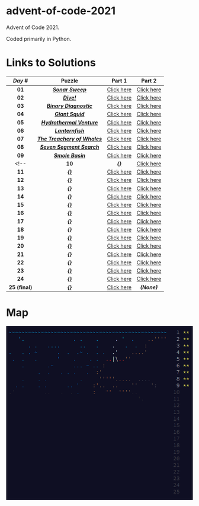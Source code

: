 # advent-of-code-2021
Advent of Code 2021. 

Coded primarily in Python.

# Links to Solutions

| *Day #* | Puzzle | Part 1 | Part 2 |
| :-----: | :----: | :----: | :----: |
| **01**  | [**_Sonar Sweep_**](https://adventofcode.com/2021/day/1) | [Click here](./day_01_-_sonar_sweep/part_1.py) | [Click here](./day_01_-_sonar_sweep/part_2.py) |
| **02**  | [**_Dive!_**](https://adventofcode.com/2021/day/2) | [Click here](./day_02_-_dive!/part_1.py) | [Click here](./day_02_-_dive!/part_2.py) |
| **03**  | [**_Binary Diagnostic_**](https://adventofcode.com/2021/day/3) | [Click here](./day_03_-_binary_diagnostic/part_1.py) | [Click here](./day_03_-_binary_diagnostic/part_2.py) |
| **04**  | [**_Giant Squid_**](https://adventofcode.com/2021/day/4) | [Click here](./day_04_-_giant_squid/part_1.py) | [Click here](./day_04_-_giant_squid/part_2.py) |
| **05**  | [**_Hydrothermal Venture_**](https://adventofcode.com/2021/day/5) | [Click here](./day_05_-_hydrothermal_venture/part_1.py) | [Click here](./day_05_-_hydrothermal_venture/part_2.py) |<-->
| **06**  | [**_Lanternfish_**](https://adventofcode.com/2021/day/6) | [Click here](./day_06_-_lanternfish/part_1.py) | [Click here](./day_06_-_lanternfish/part_2.py) |
| **07**  | [**_The Treachery of Whales_**](https://adventofcode.com/2021/day/7) | [Click here](./day_07_-_the_treachery_of_whales/part_1.py) | [Click here](./day_07_-_the_treachery_of_whales/part_2.py) |
| **08**  | [**_Seven Segment Search_**](https://adventofcode.com/2021/day/8) | [Click here](./day_08_-_seven_segment_search/part_1.py) | [Click here](./day_08_-_seven_segment_search/part_2.py) |
| **09**  | [**_Smole Basin_**](https://adventofcode.com/2021/day/9) | [Click here](./day_09_-_smoke_basin/part_1.py) | [Click here](./day_09_-_smoke_basin/part_2.py) |
<!-- | **10** | [**_{}_**](https://adventofcode.com/2021/day/10) | [Click here](./day_10_-_/part_1.py) | [Click here](./day_10_-_/part_2.py) |
| **11** | [**_{}_**](https://adventofcode.com/2021/day/11) | [Click here](./day_11_-_/part_1.py) | [Click here](./day_11_-_/part_2.py) |
| **12** | [**_{}_**](https://adventofcode.com/2021/day/12) | [Click here](./day_12_-_/part_1.py) | [Click here](./day_12_-_/part_2.py) |
| **13** | [**_{}_**](https://adventofcode.com/2021/day/13) | [Click here](./day_13_-_/part_1.py) | [Click here](./day_13_-_/part_2.py) |
| **14** | [**_{}_**](https://adventofcode.com/2021/day/14) | [Click here](./day_14_-_/part_1.py) | [Click here](./day_14_-_/part_2.py) |
| **15** | [**_{}_**](https://adventofcode.com/2021/day/15) | [Click here](./day_15_-_/part_1.py) | [Click here](./day_15_-_/part_2.py) |
| **16** | [**_{}_**](https://adventofcode.com/2021/day/16) | [Click here](./day_16_-_/part_1.py) | [Click here](./day_16_-_/part_2.py) |
| **17** | [**_{}_**](https://adventofcode.com/2021/day/17) | [Click here](./day_17_-_/part_1.py) | [Click here](./day_17_-_/part_2.py) |
| **18** | [**_{}_**](https://adventofcode.com/2021/day/18) | [Click here](./day_18_-_/part_1.py) | [Click here](./day_18_-_/part_2.py) |
| **19** | [**_{}_**](https://adventofcode.com/2021/day/19) | [Click here](./day_19_-_/part_1.py) | [Click here](./day_19_-_/part_2.py) |
| **20** | [**_{}_**](https://adventofcode.com/2021/day/20) | [Click here](./day_20_-_/part_1.py) | [Click here](./day_20_-_/part_2.py) |
| **21** | [**_{}_**](https://adventofcode.com/2021/day/21) | [Click here](./day_21_-_/part_1.py) | [Click here](./day_21_-_/part_2.py) |
| **22** | [**_{}_**](https://adventofcode.com/2021/day/22) | [Click here](./day_22_-_/part_1.py) | [Click here](./day_22_-_/part_2.py) |
| **23** | [**_{}_**](https://adventofcode.com/2021/day/23) | [Click here](./day_23_-_/part_1.py) | [Click here](./day_23_-_/part_2.py) |
| **24** | [**_{}_**](https://adventofcode.com/2021/day/24) | [Click here](./day_24_-_/part_1.py) | [Click here](./day_24_-_/part_2.py) |
| **25 (final)** | [**_{}_**](https://adventofcode.com/2021/day/25) | [Click here](./day_25_-_/part_1.py) | __*(None)*__ |-->

# Map
![**_{}_**](./map.png?raw=true)
